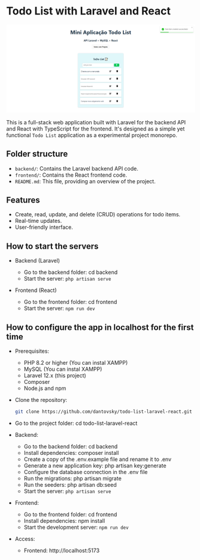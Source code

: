 # Todo List with Laravel and React

![Todo List with Laravel and React](featured-image.png)

This is a full-stack web application built with Laravel for the backend API and React with TypeScript for the frontend. It's designed as a simple yet functional `Todo List` application as a experimental project monorepo.

## Folder structure

-   `backend/`: Contains the Laravel backend API code.
-   `frontend/`: Contains the React frontend code.
-   `README.md`: This file, providing an overview of the project.

## Features

-   Create, read, update, and delete (CRUD) operations for todo items.
-   Real-time updates.
-   User-friendly interface.

## How to start the servers

- Backend (Laravel)
    - Go to the backend folder: cd backend
    - Start the server: `php artisan serve`

- Frontend (React)
    - Go to the frontend folder: cd frontend
    - Start the server: `npm run dev`

## How to configure the app in localhost for the first time

- Prerequisites:
    - PHP 8.2 or higher (You can instal XAMPP)
    - MySQL (You can instal XAMPP)
    - Laravel 12.x (this project)
    - Composer
    - Node.js and npm
- Clone the repository:
    ```bash
    git clone https://github.com/dantovsky/todo-list-laravel-react.git
    ```
- Go to the project folder: cd todo-list-laravel-react

- Backend:
    - Go to the backend folder: cd backend
    - Install dependencies: composer install
    - Create a copy of the .env.example file and rename it to .env
    - Generate a new application key: php artisan key:generate
    - Configure the database connection in the .env file
    - Run the migrations: php artisan migrate
    - Run the seeders: php artisan db:seed
    - Start the server: `php artisan serve`

- Frontend:
    - Go to the frontend folder: cd frontend
    - Install dependencies: npm install
    - Start the development server: `npm run dev`

- Access:
    - Frontend: http://localhost:5173